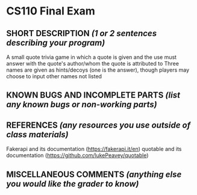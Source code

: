 # CS110 Final Exam

## SHORT DESCRIPTION *(1 or 2 sentences describing your program)*

A small quote trivia game in which a quote is given and the use must answer with the quote's author/whom the quote is attributed to
Three names are given as hints/decoys (one is the answer), though players may choose to input other names not listed

## KNOWN BUGS AND INCOMPLETE PARTS *(list any known bugs or non-working parts)*

## REFERENCES *(any resources you use outside of class materials)*

Fakerapi and its documentation (<https://fakerapi.it/en>)
quotable and its documentation (<https://github.com/lukePeavey/quotable>)

## MISCELLANEOUS COMMENTS *(anything else you would like the grader to know)*

